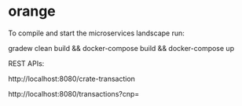 # orange

To compile and start the microservices landscape run: 

gradew clean build && docker-compose build && docker-compose up

REST APIs:

http://localhost:8080/crate-transaction

http://localhost:8080/transactions?cnp=
